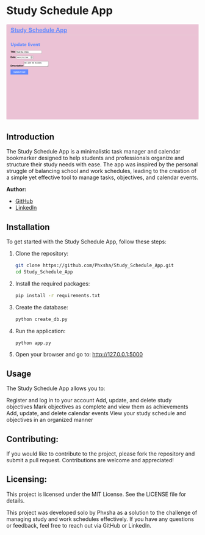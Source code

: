 # Study Schedule App

![Screenshot of Study Schedule App](study.png)

## Introduction

The Study Schedule App is a minimalistic task manager and calendar bookmarker designed to help students and professionals organize and structure their study needs with ease. The app was inspired by the personal struggle of balancing school and work schedules, leading to the creation of a simple yet effective tool to manage tasks, objectives, and calendar events.

**Author:**  
- [GitHub](https://github.com/Phxsha)  
- [LinkedIn](https://www.linkedin.com/in/teboho-sifiso-phasha-191a28211)  

## Installation

To get started with the Study Schedule App, follow these steps:

1. Clone the repository:
   ```bash
   git clone https://github.com/Phxsha/Study_Schedule_App.git
   cd Study_Schedule_App

2. Install the required packages:
   ```bash
   pip install -r requirements.txt

3. Create the database:
   ```bash
   python create_db.py

4. Run the application:
   ```bash
   python app.py

5. Open your browser and go to:
   http://127.0.0.1:5000

## Usage

The Study Schedule App allows you to:

Register and log in to your account
Add, update, and delete study objectives
Mark objectives as complete and view them as achievements
Add, update, and delete calendar events
View your study schedule and objectives in an organized manner

## Contributing:

If you would like to contribute to the project, please fork the repository and submit a pull request. Contributions are welcome and appreciated!

## Licensing:

This project is licensed under the MIT License. See the LICENSE file for details.

This project was developed solo by Phxsha as a solution to the challenge of managing study and work schedules effectively. If you have any questions or feedback, feel free to reach out via GitHub or LinkedIn.
